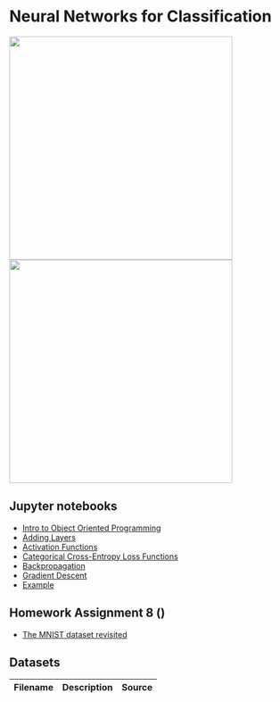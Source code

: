# Neural Networks for Classification

<img src="spirals.png"  width = "400"> <img src="spirals-regions.png"  width = "400">

## Jupyter notebooks
- [Intro to Object Oriented Programming](https://nbviewer.jupyter.org/github/um-perez-alvaro/Data-Science-Theory/blob/master/Jupyter%20Notebooks/Neural%20Nets/notebooks/Intro%20to%20Object%20Oriented%20Programming.ipynb)
- [Adding Layers](https://nbviewer.jupyter.org/github/um-perez-alvaro/Data-Science-Theory/blob/master/Jupyter%20Notebooks/Neural%20Nets/notebooks/Adding%20Layers.ipynb)
- [Activation Functions](https://nbviewer.jupyter.org/github/um-perez-alvaro/Data-Science-Theory/blob/master/Jupyter%20Notebooks/Neural%20Nets/notebooks/Activation%20Functions.ipynb)
- [Categorical Cross-Entropy Loss Functions](https://nbviewer.jupyter.org/github/um-perez-alvaro/Data-Science-Theory/blob/master/Jupyter%20Notebooks/Neural%20Nets/notebooks/Categorical%20Cross-Entropy%20Loss%20Function.ipynb)
- [Backpropagation](https://nbviewer.jupyter.org/github/um-perez-alvaro/Data-Science-Theory/blob/master/Jupyter%20Notebooks/Neural%20Nets/notebooks/Backpropagation.ipynb)
- [Gradient Descent](https://nbviewer.jupyter.org/github/um-perez-alvaro/Data-Science-Theory/blob/master/Jupyter%20Notebooks/Neural%20Nets/notebooks/Stochastic%20Gradient%20Descent.ipynb)
- [Example](https://nbviewer.jupyter.org/github/um-perez-alvaro/Data-Science-Theory/blob/master/Jupyter%20Notebooks/Neural%20Nets/notebooks/Three%20Spirals%20Dataset.ipynb)

## Homework Assignment 8 ()

- [The MNIST dataset revisited]()


## Datasets
Filename | Description |  Source
--- | --- |  --- 
